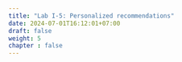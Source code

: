 ```yaml
---
title: "Lab I-5: Personalized recommendations"
date: 2024-07-01T16:12:01+07:00
draft: false
weight: 5
chapter : false
---
```


